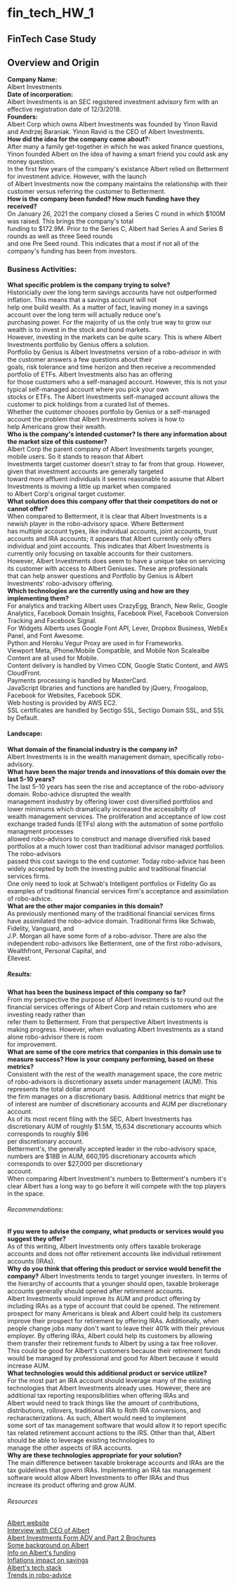 # fin_tech_HW_1
FinTech Case Study
---
## Overview and Origin  
**Company Name:**  
Albert Investments  
**Date of incorporation:**  
Albert Investments is an SEC registered investment advisory firm with an effective registration date of 12/3/2018.  
**Founders:**  
Albert Corp which owns Albert Investments was founded by Yinon Ravid and Andrzej Baraniak. Yinon Ravid is the CEO of Albert Investments.  
**How did the idea for the company come about?:**  
After many a family get-together in which he was asked finance questions, Yinon founded Albert on the idea of having a smart friend you could ask any money question.  
In the first few years of the company's existance Albert relied on Betterment for investment advice. However, with the launch  
of Albert Investments now the company maintains the relationship with their customer versus referring the customer to Betterment.  
**How is the company been funded? How much funding have they received?**  
On January 26, 2021 the company closed a Series C round in which $100M was raised. This brings the company's total  
funding to $172.9M. Prior to the Series C, Albert had Series A and Series B rounds as well as three Seed rounds  
and one Pre Seed round. This indicates that a most if not all of the company's funding has been from investors.  
### Business Activities:  
**What specific problem is the company trying to solve?**  
Historicially over the long term savings accounts have not outperformed inflation. This means that a savings account will not  
help one build wealth. As a matter of fact, leaving money in a savings account over the long term will actually reduce one's  
purchasing power. For the majority of us the only true way to grow our wealth is to invest in the stock and bond markets.  
However, investing in the markets can be quite scary. This is where Albert Investments portfolio by Genius offers a solution.  
Portfolio by Genius is Albert Investmetns version of a robo-advisor in with the customer answers a few questions about their  
goals, risk tolerance and time horizon and then receive a recommended portfolio of ETFs. Albert Investments also has an offering  
for those customers who a self-managed account. However, this is not your typical self-managed account where you pick your own  
stocks or ETFs. The Albert Investments self-managed account allows the customer to pick holdings from a curated list of themes.  
Whether the customer chooses portfolio by Genius or a self-managed account the problem that Albert Investments solves is how to  
help Americans grow their wealth.  
**Who is the company's intended customer? Is there any information about the market size of this customer?**  
Albert Corp the parent company of Albert Investments targets younger, mobile users. So it stands to reason that Albert  
Investments target customer doesn't stray to far from that group. However, given that investment accounts are generally targeted  
toward more affluent individuals it seems reasonable to assume that Albert Investments is moving a little up market when compared  
to Albert Corp's original target customer.  
**What solution does this company offer that their competitors do not or cannot offer?**  
When compared to Betterment, it is clear that Albert Investments is a newish player in the robo-advisory space. Where Betterment  
has multiple account types, like individual accounts, joint accounts, trust accounts and IRA accounts; it appears that Albert currently only offers  
individual and joint accounts. This indicates that Albert Investments is currently only focusing on taxable accounts for their customers.  
However, Albert Investments does seem to have a unique take on servicing its customer with access to Albert Geniuses. These are professionals  
that can help answer questions and Portfolio by Genius is Albert Investments' robo-advisory offering.  
**Which technologies are the currently using and how are they implementing them?**  
For analytics and tracking Albert uses CrazyEgg, Branch, New Relic, Google Analytics, Facebook Domain Insights, Facebook Pixel, Facebook Conversion  
Tracking and Facebook Signal.  
For Widgets Alberts uses Google Font API, Lever, Dropbox Business, WebEx Panel, and Font Awesome.  
Python and Heroku Vegur Proxy are used in for Frameworks.  
Viewport Meta, iPhone/Mobile Compatible, and Mobile Non Scalealbe Content are all used for Mobile.  
Content delivery is handled by Vimeo CDN, Google Static Content, and AWS CloudFront.  
Payments processing is handled by MasterCard.  
JavaScript libraries and functions are handled by jQuery, Froogaloop, Facebook for Websites, Facebook SDK.  
Web hosting is provided by AWS EC2.  
SSL certificates are handled by Sectigo SSL, Sectigo Domain SSL, and SSL by Default.  
#### Landscape:  
**What domain of the financial industry is the company in?**  
Albert Investments is in the wealth management domain, specifically robo-advisory.  
**What have been the major trends and innovations of this domain over the last 5-10 years?**  
The last 5-10 years has seen the rise and acceptance of the robo-advisory domain. Robo-advice disrupted the wealth  
management insdustry by offering lower cost diversified portfolios and lower minimums which dramatically increased the accessibilty of  
wealth management services. The proliferation and acceptance of low cost exchange traded funds (ETFs) along with the automation of some portfolio managment processes  
allowed robo-advisors to construct and manage diversified risk based portfolios at a much lower cost than traditional advisor managed portfolios. The robo-advisors  
passed this cost savings to the end customer. Today robo-advice has been widely accepted by both the investing public and traditional financial services firms.  
One only need to look at Schwab's Intelligent portfolios or Fidelity Go as examples of traditional financial services firm's acceptance and assimilation of robo-advice.  
**What are the other major companies in this domain?**  
As previously mentioned many of the traditional financial services firms have assimilated the robo-advice domain. Traditional firms like Schwab, Fidelity, Vanguard, and  
J.P. Morgan all have some form of a robo-advisor. There are also the independent robo-advisors like Betterment, one of the first robo-advisors, Wealthfront, Personal Capital, and  
Ellevest.  
##### Results:  
**What has been the business impact of this company so far?**  
From my perspective the purpose of Albert Investments is to round out the financial services offerings of Albert Corp and retain customers who are investing ready rather than  
refer them to Betterment. From that perspective Albert Investments is making progress. However, when evaluating Albert Investments as a stand alone robo-advisor there is room  
for improvement.  
**What are some of the core metrics that companies in this domain use to measure success? How is your company performing, based on these metrics?**  
Consistent with the rest of the wealth management space, the core metric of robo-advisors is discretionary assets under management (AUM). This represents the total dollar amount  
the firm manages on a discretionary basis. Additional metrics that might be of interest are number of discretionary accounts and AUM per discretionary account.  
As of its most recent filing with the SEC, Albert Investments has discretionary AUM of roughly $1.5M, 15,634 discretionary accounts which corresponds to roughly $96  
per discretionary account.  
Betterment's, the generally accepted leader in the robo-advisory space, numbers are $18B in AUM, 660,195 discretionary accounts which corresponds to over $27,000 per discretionary  
account.  
When comparing Albert Investment's numbers to Betterment's numbers it's clear Albert has a long way to go before it will compete with the top players in the space.  
###### Recommendations:  
**If you were to advise the company, what products or services would you suggest they offer?**  
As of this writing, Albert Investments only offers taxable brokerage accounts and does not offer retirement accounts like individual retirement accounts (IRAs).  
**Why do you think that offering this product or service would benefit the company?**
Albert Investments tends to target younger investers. In terms of the hierarchy of accounts that a younger should open, taxable brokerage accounts generally should opened after retirement accounts.  
Albert Investments would improve its AUM and product offering by including IRAs as a type of account that could be opened. The retirement prospect for many Americans is bleak and Albert could help its customers improve their prospect for retirement by offering IRAs. Additionally, when people change jobs many don't want to leave their 401k with their previous employer. By offering IRAs, Albert could help its customers by allowing them transfer their retirement funds to Albert by using a tax free rollover. This could be good for Albert's customers because their retirement funds would be managed by professional and good for Albert because it would increase AUM.  
**What technologies would this additional product or service utilize?**  
For the most part an IRA account should leverage many of the existing technologies that Albert Investments already uses. However, there are additional tax reporting responsibilities when offering IRAs and  
Albert would need to track things like the amount of contributions, distributions, rollovers, traditional IRA to Roth IRA conversions, and recharacterizations. As such, Albert would need to implement  
some sort of tax management software that would allow it to report specific tax related retirement account actions to the IRS. Other than that, Albert should be able to leverage existing technologies to  
manage the other aspects of IRA accounts.  
**Why are these technologies appropriate for your solution?**  
The main difference between taxable brokerage accounts and IRAs are the tax guidelines that govern IRAs. Implementing an IRA tax management software would allow Albert Investments to offer IRAs and thus  
increase its product offering and grow AUM.  
###### Resources
[Albert website](https://albert.com/)  
[Interview with CEO of Albert](https://www.forbes.com/sites/maryjuetten/2020/09/01/forbes-qa-with-yinon-ravid-ceo-and-founder-of-albert/?sh=4d3593f42132)  
[Albert Investments Form ADV and Part 2 Brochures](https://adviserinfo.sec.gov/firm/summary/298006)  
[Some background on Albert](https://techcrunch.com/2016/11/23/albert-raises-2-5-million-for-its-finance-app-that-helps-you-save-money/)  
[Info on Albert's funding](https://www.crunchbase.com/organization/albert-3/company_financials)  
[Inflations impact on savings](https://www.investopedia.com/articles/investing/090715/how-inflation-affects-your-cash-savings.asp)  
[Albert's tech stack](https://builtwith.com/detailed/albert.com)  
[Trends in robo-advice](https://www.backendbenchmarking.com/blog/2020/06/innovation-trends-of-robo-advice/)